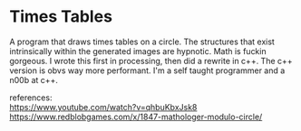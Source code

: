 # Times Tables  

A program that draws times tables on a circle. The structures that exist intrinsically within the generated images are hypnotic. Math is fuckin gorgeous. I wrote this first in processing, then did a rewrite in c++. The c++ version is obvs way more performant. I'm a self taught programmer and a n00b at c++.   

references:    
https://www.youtube.com/watch?v=qhbuKbxJsk8    
https://www.redblobgames.com/x/1847-mathologer-modulo-circle/   

